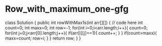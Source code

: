 # Row_with_maximum_one-gfg

class Solution {
    public int rowWithMax1s(int arr[][]) {
        // code here
        int count=0;
        int maxx=0;
        int row=-1;
        for(int i=0;i<arr.length;i++){
            count=0;
            for(int j=0;j<arr[0].length;j++){
                if(arr[i][j]==1){
                    count++;
                }
            }
            if(count>maxx){
                maxx=count;
                row=i;
            }
        }
        return row;
    }
}
